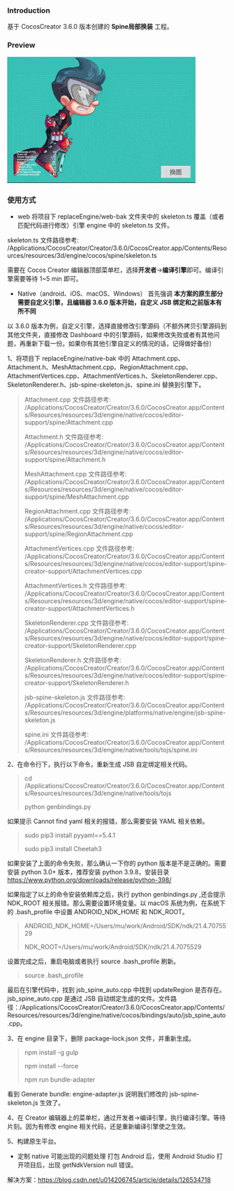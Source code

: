 ### Introduction
基于 CocosCreator 3.6.0 版本创建的 **Spine局部换装** 工程。

### Preview
![image](../../../gif/202203/2022032201.gif)

### 使用方式
- web
将项目下 replaceEngine/web-bak 文件夹中的 skeleton.ts 覆盖（或者匹配代码进行修改）引擎 engine 中的 skeleton.ts 文件。     

skeleton.ts 文件路径参考: /Applications/CocosCreator/Creator/3.6.0/CocosCreator.app/Contents/Resources/resources/3d/engine/cocos/spine/skeleton.ts    

需要在 Cocos Creator 编辑器顶部菜单栏，选择**开发者**->**编译引擎**即可。编译引擎需要等待 1~5 min 即可。

- Native（android、iOS、macOS、Windows）
首先强调 **本方案的原生部分需要自定义引擎，且编辑器 3.6.0 版本开始，自定义 JSB 绑定和之前版本有所不同**

以 3.6.0 版本为例，自定义引擎，选择直接修改引擎源码（不额外拷贝引擎源码到其他文件夹，直接修改 Dashboard 中的引擎源码，如果修改失败或者有其他问题，再重新下载一份。如果你有其他引擎自定义的情况的话，记得做好备份）

1、将项目下 replaceEngine/native-bak 中的 Attachment.cpp、Attachment.h、MeshAttachment.cpp、RegionAttachment.cpp、AttachmentVertices.cpp、AttachmentVertices.h、SkeletonRenderer.cpp、SkeletonRenderer.h、jsb-spine-skeleton.js、spine.ini 替换到引擎下。

> Attachment.cpp 文件路径参考: /Applications/CocosCreator/Creator/3.6.0/CocosCreator.app/Contents/Resources/resources/3d/engine/native/cocos/editor-support/spine/Attachment.cpp
>
> Attachment.h 文件路径参考: /Applications/CocosCreator/Creator/3.6.0/CocosCreator.app/Contents/Resources/resources/3d/engine/native/cocos/editor-support/spine/Attachment.h
>
> MeshAttachment.cpp 文件路径参考: /Applications/CocosCreator/Creator/3.6.0/CocosCreator.app/Contents/Resources/resources/3d/engine/native/cocos/editor-support/spine/MeshAttachment.cpp
>
> RegionAttachment.cpp 文件路径参考: /Applications/CocosCreator/Creator/3.6.0/CocosCreator.app/Contents/Resources/resources/3d/engine/native/cocos/editor-support/spine/RegionAttachment.cpp
>
> AttachmentVertices.cpp 文件路径参考: /Applications/CocosCreator/Creator/3.6.0/CocosCreator.app/Contents/Resources/resources/3d/engine/native/cocos/editor-support/spine-creator-support/AttachmentVertices.cpp
>
> AttachmentVertices.h 文件路径参考: /Applications/CocosCreator/Creator/3.6.0/CocosCreator.app/Contents/Resources/resources/3d/engine/native/cocos/editor-support/spine-creator-support/AttachmentVertices.h
>
> SkeletonRenderer.cpp 文件路径参考: /Applications/CocosCreator/Creator/3.6.0/CocosCreator.app/Contents/Resources/resources/3d/engine/native/cocos/editor-support/spine-creator-support/SkeletonRenderer.cpp
>
> SkeletonRenderer.h 文件路径参考: /Applications/CocosCreator/Creator/3.6.0/CocosCreator.app/Contents/Resources/resources/3d/engine/native/cocos/editor-support/spine-creator-support/SkeletonRenderer.h
>
> jsb-spine-skeleton.js 文件路径参考: /Applications/CocosCreator/Creator/3.6.0/CocosCreator.app/Contents/Resources/resources/3d/engine/platforms/native/engine/jsb-spine-skeleton.js
>
> spine.ini 文件路径参考: /Applications/CocosCreator/Creator/3.6.0/CocosCreator.app/Contents/Resources/resources/3d/engine/native/tools/tojs/spine.ini

2、在命令行下，执行以下命令，重新生成 JSB 自定绑定相关代码。
> cd /Applications/CocosCreator/Creator/3.6.0/CocosCreator.app/Contents/Resources/resources/3d/engine/native/tools/tojs
>
> python genbindings.py

如果提示 Cannot find yaml 相关的报错，那么需要安装 YAML 相关依赖。
> sudo pip3 install pyyaml==5.4.1
> 
> sudo pip3 install Cheetah3

如果安装了上面的命令失败，那么确认一下你的 python 版本是不是正确的。需要安装 python 3.0+ 版本，推荐安装 python 3.9.8，安装目录 https://www.python.org/downloads/release/python-398/

如果指定了以上的命令安装依赖库之后，执行 python genbindings.py ,还会提示 NDK_ROOT 相关报错。那么需要设置环境变量。以 macOS 系统为例，在系统下的 .bash_profile 中设置 ANDROID_NDK_HOME 和 NDK_ROOT。
> ANDROID_NDK_HOME=/Users/mu/work/Android/SDK/ndk/21.4.7075529
>
> NDK_ROOT=/Users/mu/work/Android/SDK/ndk/21.4.7075529

设置完成之后，重启电脑或者执行 source .bash_profile 刷新。
> source .bash_profile

最后在引擎代码中，找到 jsb_spine_auto.cpp 中找到 updateRegion 是否存在。jsb_spine_auto.cpp 是通过 JSB 自动绑定生成的文件。文件路径：/Applications/CocosCreator/Creator/3.6.0/CocosCreator.app/Contents/Resources/resources/3d/engine/native/cocos/bindings/auto/jsb_spine_auto.cpp。

3、在 engine 目录下，删除 package-lock.json 文件，并重新生成。
> npm install -g gulp
>
> npm install --force
>
> npm run bundle-adapter

看到 Generate bundle: engine-adapter.js 说明我们修改的 jsb-spine-skeleton.js 生效了。

4、在 Creator 编辑器上的菜单栏，通过开发者->编译引擎，执行编译引擎。等待片刻。因为有修改 engine 相关代码，还是重新编译引擎使之生效。

5、构建原生平台。

- 定制 native 可能出现的问题处理
打包 Android 后，使用 Android Studio 打开项目后，出现 getNdkVersion null 错误。

解决方案：https://blog.csdn.net/u014206745/article/details/126534718